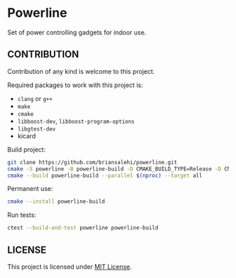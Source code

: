 # Powerline

Set of power controlling gadgets for indoor use.

## CONTRIBUTION

Contribution of any kind is welcome to this project.

Required packages to work with this project is:

* `clang` or `g++`
* `make`
* `cmake`
* `libboost-dev`, `libboost-program-options`
* `libgtest-dev`
* kicard

Build project:

```sh
git clone https://github.com/briansalehi/powerline.git
cmake -S powerline -B powerline-build -D CMAKE_BUILD_TYPE=Release -D CMAKE_INSTALL_PREFIX=$HOME/.local
cmake --build powerline-build --parallel $(nproc) --target all
```

Permanent use:

```sh
cmake --install powerline-build
```

Run tests:

```sh
ctest --build-and-test powerline powerline-build
```
## LICENSE

This project is licensed under [MIT License](LICENSE.md).
